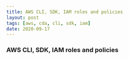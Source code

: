 ```yaml
---
title: AWS CLI, SDK, IAM roles and policies
layout: post
tags: [aws, cda, cli, sdk, iam]
date: 2020-09-17
---
```


### AWS CLI, SDK, IAM roles and policies
